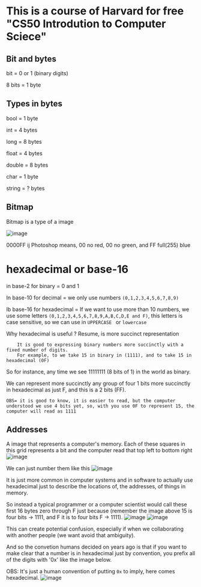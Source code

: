 # This is a course of Harvard for free "CS50 Introdution to Computer Sciece"

## Bit and bytes 

bit = 0 or 1 (binary digits)

8 bits = 1 byte

## Types in bytes

bool = 1 byte

int = 4 bytes

long = 8 bytes

float = 4 bytes

double = 8 bytes

char = 1 byte

string = ? bytes

## Bitmap

Bitmap is a type of a image

![image](https://user-images.githubusercontent.com/58439854/233751887-77bcabf6-7fa3-4616-b515-3a0911620fa0.png)

0000FF ij Photoshop means, 00 no red, 00 no green, and FF full(255) blue

# hexadecimal or base-16

in base-2 for binary = 0 and 1

In base-10 for decimal = we only use numbers `(0,1,2,3,4,5,6,7,8,9)`

Ib base-16 for hexadecimal = If we want to use more than 10 numbers, we use some letters `(0,1,2,3,4,5,6,7,8,9,A,B,C,D,E and F)`, this letters is case sensitive, so we can use in `UPPERCASE ` or `lowercase`

Why hexadecimal is useful ? Resume, is more succinct representation

        It is good to expressing binary numbers more succinctly with a fixed number of digits.
        For example, to we take 15 in binary in (1111), and to take 15 in hexadecimal (0F)

So for instance, any time we see 11111111 (8 bits of 1) in the world as binary.

We can represent more succinctly any group of four 1 bits more succinctly in hexadecimal as just F, and this is a 2 bits (FF).

`OBS= it is good to know, it is easier to read, but the computer understood we use 4 bits yet, so, with you use 0F to represent 15, the computer will read as 1111`

## Addresses

A image that represents a computer's memory. Each of these squares in this grid represents a bit and the computer read that top left to bottom right
![image](https://user-images.githubusercontent.com/58439854/233753956-db3331d1-60f8-4b4d-aa43-f43bfe0f634b.png)


We can just number them like this
![image](https://user-images.githubusercontent.com/58439854/233754138-9b22e73b-53f4-4716-85e8-abcbbedf52f2.png)

It is just more common in computer systems and in software to actually use hexadecimal just to describe the locations of, the addresses, of things in memory.

So instead a typical programmer or a computer scientist would call these first 16 bytes zero through F just because (remember the image above 15 is four bits -> 1111, and F it is to four bits F -> 1111).
![image](https://user-images.githubusercontent.com/58439854/233754296-f003c931-5d77-417c-9869-fd21814f21ce.png)
![image](https://user-images.githubusercontent.com/58439854/233754353-779fac03-2ffd-4ebb-b684-7e0cad46e077.png)

This can create potential confusion, especially if when we collaborating with another people (we want avoid that ambiguity).

And so the convetion humans decided on years ago  is that if you want to make clear that a number is in hexadecimal just by convention, you prefix all of the digits with '0x' like the image below.

OBS: It's just a human convention of putting `0x` to imply, here comes hexadecimal.
![image](https://user-images.githubusercontent.com/58439854/233754629-84314d0c-3e2c-44d1-9b56-284ed49533f2.png)